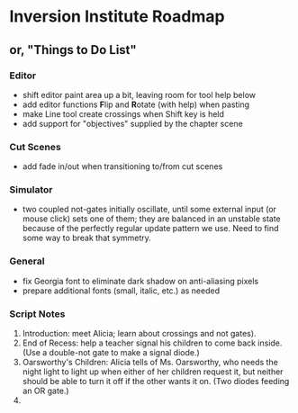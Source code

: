 # Inversion Institute Roadmap
## or, "Things to Do List"

### Editor
- shift editor paint area up a bit, leaving room for tool help below
- add editor functions **F**lip and **R**otate (with help) when pasting
- make Line tool create crossings when Shift key is held
- add support for "objectives" supplied by the chapter scene

### Cut Scenes
- add fade in/out when transitioning to/from cut scenes

### Simulator
- two coupled not-gates initially oscillate, until some external input (or mouse click) sets one of them; they are balanced in an unstable state because of the perfectly regular update pattern we use.  Need to find some way to break that symmetry.

### General
- fix Georgia font to eliminate dark shadow on anti-aliasing pixels
- prepare additional fonts (small, italic, etc.) as needed


### Script Notes
1. Introduction: meet Alicia; learn about crossings and not gates).
1. End of Recess: help a teacher signal his children to come back inside.  (Use a double-not gate to make a signal diode.)
1. Oarsworthy's Children: Alicia tells of Ms. Oarsworthy, who needs the night light to light up when either of her children request it, but neither should be able to turn it off if the other wants it on. (Two diodes feeding an OR gate.)
1. 